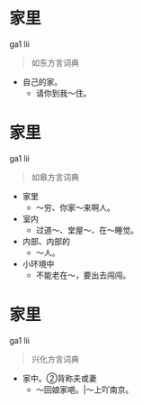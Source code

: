 # 家里
ga1 lii
> 如东方言词典
- 自己的家。
  - 请你到我～住。

# 家里
ga1 lii
> 如皋方言词典
- 家里
  - ～穷、你家～来啊人。
- 室内
  - 过道～、堂屋～、在～睡觉。
- 内部、内部的
  - ～人。
- 小环境中
  - 不能老在～，要出去闯闯。

# 家里
ga1 lii
> 兴化方言词典
- 家中。②背称夫或妻
  - ～回娘家唈。|～上吖南京。

